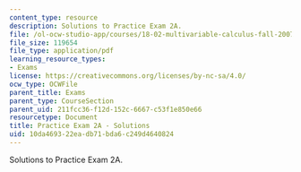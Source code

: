 ```yaml
---
content_type: resource
description: Solutions to Practice Exam 2A.
file: /ol-ocw-studio-app/courses/18-02-multivariable-calculus-fall-2007/10da469322eadb71bda6c249d4640824_prac2asol.pdf
file_size: 119654
file_type: application/pdf
learning_resource_types:
- Exams
license: https://creativecommons.org/licenses/by-nc-sa/4.0/
ocw_type: OCWFile
parent_title: Exams
parent_type: CourseSection
parent_uid: 211fcc36-f12d-152c-6667-c53f1e850e66
resourcetype: Document
title: Practice Exam 2A - Solutions
uid: 10da4693-22ea-db71-bda6-c249d4640824
---
```

Solutions to Practice Exam 2A.
